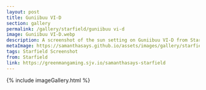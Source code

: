 ```yaml
---
layout: post
title: Guniibuu VI-D
section: gallery
permalink: /gallery/starfield/guniibuu vi-d
image: Guniibuu VI-D.webp
description: A screenshot of the sun setting on Guniibuu VI-D from Starfield, taken by Samantha Says.
metaImage: https://samanthasays.github.io/assets/images/gallery/starfield/Guniibuu VI-D.webp
tags: Starfield Screenshot
from: Starfield
link: https://greenmangaming.sjv.io/samanthasays-starfield
---
```

{% include imageGallery.html %}